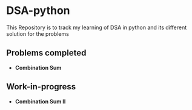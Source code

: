 # DSA-python
This Repository is to track my learning of DSA in python and its different solution for the problems 

## Problems completed
- **Combination Sum** 

## Work-in-progress
- **Combination Sum II**
